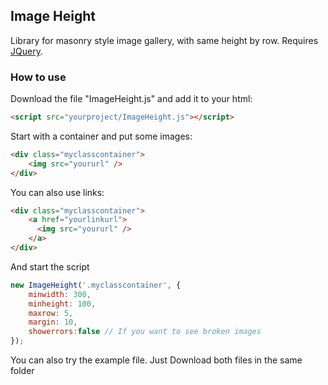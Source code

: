 ## Image Height
Library for masonry style image gallery, with same height by row. Requires [JQuery](https://code.jquery.com/).
### How to use 
Download the file "ImageHeight.js" and add it to your html:
```html
<script src="yourproject/ImageHeight.js"></script>
```
Start with a container and put some images:
```html
<div class="myclasscontainer">
    <img src="yoururl" />
</div>
```

You can also use links:
```html
<div class="myclasscontainer">
    <a href="yourlinkurl">
      <img src="yoururl" />
    </a>
</div>
```

And start the script

```javascript
new ImageHeight('.myclasscontainer', {
    minwidth: 300,
    minheight: 100,
    maxrow: 5,
    margin: 10,
    showerrors:false // If you want to see broken images
});
```

You can also try the example file. Just Download both files in the same folder



